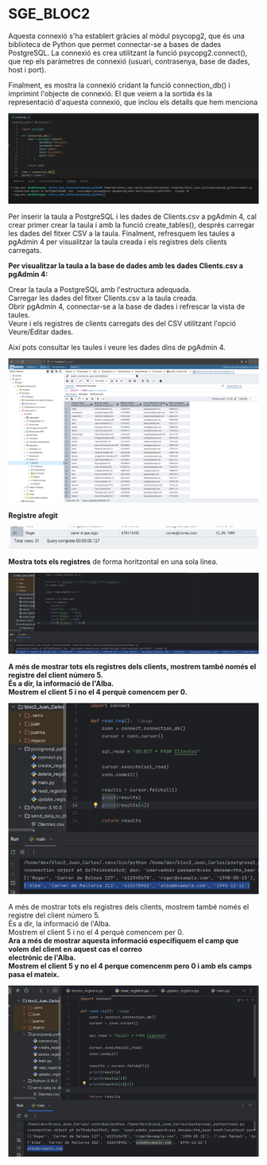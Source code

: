 # SGE_BLOC2

Aquesta connexió s'ha establert gràcies al mòdul psycopg2, que és una biblioteca de Python que permet connectar-se a bases de dades PostgreSQL. La connexió es crea utilitzant la funció psycopg2.connect(), que rep els paràmetres de connexió (usuari, contrasenya, base de dades, host i port).

Finalment, es mostra la connexió cridant la funció connection_db() i imprimint l'objecte de connexió. El que veiem a la sortida és la representació d'aquesta connexió, que inclou els detalls que hem menciona

![Connexio base dades](/Imagenes/Conectantbasedades.png/)

Per inserir la taula a PostgreSQL i les dades de Clients.csv a pgAdmin 4, cal crear primer crear la taula i amb la funció create_tables(), després carregar les dades del fitxer CSV a la taula.
Finalment, refresquem les taules a pgAdmin 4 per visualitzar la taula creada i els registres dels clients carregats.

**Per visualitzar la taula a la base de dades amb les dades Clients.csv a pgAdmin 4:**

Crear la taula a PostgreSQL amb l'estructura adequada.  
Carregar les dades del fitxer Clients.csv a la taula creada.  
Obrir pgAdmin 4, connectar-se a la base de dades i refrescar la vista de taules.  
Veure i els registres de clients carregats des del CSV utilitzant l'opció Veure/Editar dades.  

Així pots consultar les taules i veure les dades dins de pgAdmin 4.

![taula base dades](/Imagenes/Tabla.png/)

**Registre afegit**

![Ultim registre](/Imagenes/Ultimregistre.png)

**Mostra tots els registres** de forma horitzontal en una sola línea.

![results_totals](/Imagenes/results_totals.png)

**A més de mostrar tots els registres dels clients, mostrem també només el registre del client número 5.**  
**És a dir, la informació de l'Alba.**  
**Mostrem el client 5 i no el 4 perquè comencem per 0.**

![Registre4=Client5](/Imagenes/Resgistre4.png)

A més de mostrar tots els registres dels clients, mostrem també només el registre del client número 5.  
És a dir, la informació de l'Alba.  
Mostrem el client 5 i no el 4 perquè comencem per 0.  
**Ara a més de mostrar aquesta informació especifiquem el camp que volem del client en aquest cas el correo**  
**electrónic de l'Alba.**  
**Mostrem el client 5 y no el 4 perque comencenm pero 0 i amb els camps pasa el mateix.**

![correo_electónic_Alba](/Imagenes/correo_Alba.png)